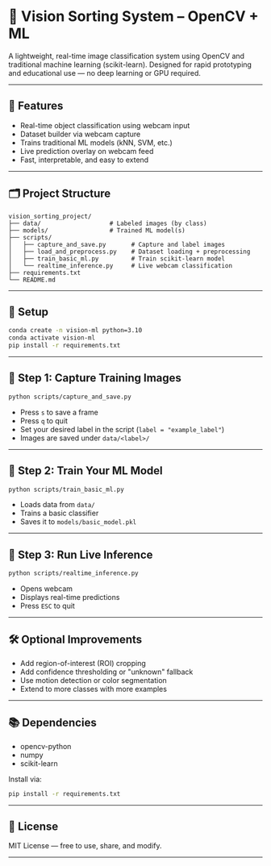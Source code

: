 # 🧠 Vision Sorting System – OpenCV + ML

A lightweight, real-time image classification system using OpenCV and traditional machine learning (scikit-learn). Designed for rapid prototyping and educational use — no deep learning or GPU required.

---

## 🚀 Features

- Real-time object classification using webcam input  
- Dataset builder via webcam capture  
- Trains traditional ML models (kNN, SVM, etc.)  
- Live prediction overlay on webcam feed  
- Fast, interpretable, and easy to extend

---

## 🗂️ Project Structure

```
vision_sorting_project/
├── data/                   # Labeled images (by class)
├── models/                 # Trained ML model(s)
├── scripts/
│   ├── capture_and_save.py       # Capture and label images
│   ├── load_and_preprocess.py    # Dataset loading + preprocessing
│   ├── train_basic_ml.py         # Train scikit-learn model
│   └── realtime_inference.py     # Live webcam classification
├── requirements.txt
└── README.md
```

---

## 🔧 Setup

```bash
conda create -n vision-ml python=3.10
conda activate vision-ml
pip install -r requirements.txt
```

---

## 📸 Step 1: Capture Training Images

```bash
python scripts/capture_and_save.py
```

- Press `s` to save a frame  
- Press `q` to quit  
- Set your desired label in the script (`label = "example_label"`)  
- Images are saved under `data/<label>/`

---

## 🧠 Step 2: Train Your ML Model

```bash
python scripts/train_basic_ml.py
```

- Loads data from `data/`  
- Trains a basic classifier  
- Saves it to `models/basic_model.pkl`

---

## 🎥 Step 3: Run Live Inference

```bash
python scripts/realtime_inference.py
```

- Opens webcam  
- Displays real-time predictions  
- Press `ESC` to quit

---

## 🛠️ Optional Improvements

- Add region-of-interest (ROI) cropping  
- Add confidence thresholding or "unknown" fallback  
- Use motion detection or color segmentation  
- Extend to more classes with more examples

---

## 📚 Dependencies

- opencv-python  
- numpy  
- scikit-learn  

Install via:

```bash
pip install -r requirements.txt
```

---

## 📄 License

MIT License — free to use, share, and modify.

---
